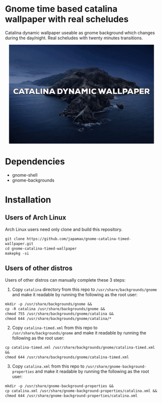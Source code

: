 # Gnome time based catalina wallpaper with real scheludes

Catalina dynamic wallpaper useable as gnome background which changes during the day/night. 
Real scheludes with twenty minutes transitions.

<p align="center">
  <img width="478" height="326" src="gnome-kde-catalina-dynamic-wallpaper.gif">
</p>

# Dependencies
* gnome-shell
* gnome-backgrounds

# Installation
## Users of Arch Linux
Arch Linux users  need only clone and build this repository.

```
git clone https://github.com/japamax/gnome-catalina-timed-wallpaper.git
cd gnome-catalina-timed-wallpaper
makepkg -si
```

## Users of other distros
Users of other distros can manually complete these 3 steps:

1) Copy `catalina` directory from this repo  to `/usr/share/backgrounds/gnome` and make it readable by running the following as the root user:
```
mkdir -p /usr/share/backgrounds/gnome && 
cp -R catalina /usr/share/backgrounds/gnome && 
chmod 755 /usr/share/backgrounds/gnome/catalina && 
chmod 644 /usr/share/backgrounds/gnome/catalina/*
```

2) Copy `catalina-timed.xml` from this repo  to `/usr/share/backgrounds/gnome` and make it readable by running the following as the root user:
```
cp catalina-timed.xml /usr/share/backgrounds/gnome/catalina-timed.xml && 
chmod 644 /usr/share/backgrounds/gnome/catalina-timed.xml
```

3) Copy `catalina.xml` from this repo  to `/usr/share/gnome-background-properties` and make it readable by running the following as the root user:
```
mkdir -p /usr/share/gnome-background-properties && 
cp catalina.xml /usr/share/gnome-background-properties/catalina.xml && 
chmod 644 /usr/share/gnome-background-properties/catalina.xml
```
